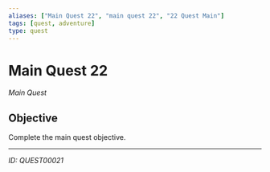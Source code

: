 ```yaml
---
aliases: ["Main Quest 22", "main quest 22", "22 Quest Main"]
tags: [quest, adventure]
type: quest
---
```


# Main Quest 22

*Main Quest*

## Objective
Complete the main quest objective.

---
*ID: QUEST00021*